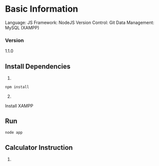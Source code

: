 # Basic Information
Language: JS
Framework: NodeJS
Version Control: Git
Data Management: MySQL (XAMPP)

### Version

1.1.0


## Install Dependencies

1.
```bash
npm install 
```

2.
Install XAMPP 

## Run

```bash
node app
```

## Calculator Instruction
1. 